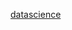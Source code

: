 [datascience](https://github.com/microsoft/generative-ai-for-beginners/tree/main?WT.mc_id=academic-105485-koreyst)

